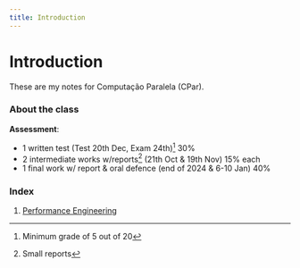 ```yaml
---
title: Introduction 
---
```


# Introduction

These are my notes for Computação Paralela (CPar).

### About the class

__Assessment__:
- 1 written test (Test 20th Dec, Exam 24th)[^1] 30%
- 2 intermediate works w/reports[^2] (21th Oct & 19th Nov) 15% each
- 1 final work w/ report & oral defence (end of 2024 & 6-10 Jan) 40%

[^1]: Minimum grade of 5 out of 20
[^2]: Small reports 

### Index

1. [Performance Engineering](perf.md)

